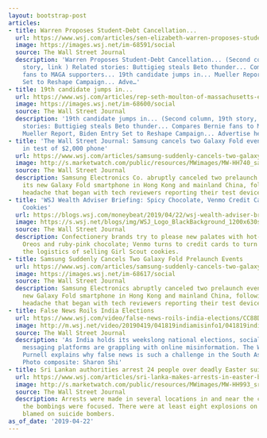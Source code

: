 ```yaml
---
layout: bootstrap-post
articles:
- title: Warren Proposes Student-Debt Cancellation...
  url: https://www.wsj.com/articles/sen-elizabeth-warren-proposes-student-debt-cancellation-11555934400
  image: https://images.wsj.net/im-68591/social
  source: The Wall Street Journal
  description: 'Warren Proposes Student-Debt Cancellation... (Second column, 20th
    story, link ) Related stories: Buttigieg steals Beto thunder... Compares Bernie
    fans to MAGA supporters... 19th candidate jumps in... Mueller Report, Biden Entry
    Set to Reshape Campaign... Adve…'
- title: 19th candidate jumps in...
  url: https://www.wsj.com/articles/rep-seth-moulton-of-massachusetts-enters-2020-democratic-presidential-race-11555931157
  image: https://images.wsj.net/im-68600/social
  source: The Wall Street Journal
  description: '19th candidate jumps in... (Second column, 19th story, link ) Related
    stories: Buttigieg steals Beto thunder... Compares Bernie fans to MAGA supporters...
    Mueller Report, Biden Entry Set to Reshape Campaign... Advertise here'
- title: 'The Wall Street Journal: Samsung cancels two Galaxy Fold events after malfunctions
    in test of $2,000 phone'
  url: https://www.wsj.com/articles/samsung-suddenly-cancels-two-galaxy-fold-prelaunch-events/
  image: http://s.marketwatch.com/public/resources/MWimages/MW-HH740_samsun_ZG_20190416190655.jpg
  source: The Wall Street Journal
  description: Samsung Electronics Co. abruptly canceled two prelaunch events for
    its new Galaxy Fold smartphone in Hong Kong and mainland China, following a product
    headache that began with tech reviewers reporting their test devices had malfunctioned.
- title: 'WSJ Wealth Adviser Briefing: Spicy Chocolate, Venmo Credit Card, Girl Scout
    Cookies'
  url: https://blogs.wsj.com/moneybeat/2019/04/22/wsj-wealth-adviser-briefing-spicy-chocolate-venmo-credit-card-girl-scout-cookies/
  image: https://s.wsj.net/blogs/img/WSJ_Logo_BlackBackground_1200x630social
  source: The Wall Street Journal
  description: Confectionery brands try to please new palates with hot-chicken-flavor
    Oreos and ruby-pink chocolate; Venmo turns to credit cards to turn a profit, and
    the logistics of selling Girl Scout cookies.
- title: Samsung Suddenly Cancels Two Galaxy Fold Prelaunch Events
  url: https://www.wsj.com/articles/samsung-suddenly-cancels-two-galaxy-fold-prelaunch-events-11555925602
  image: https://images.wsj.net/im-68617/social
  source: The Wall Street Journal
  description: Samsung Electronics abruptly canceled two prelaunch events for its
    new Galaxy Fold smartphone in Hong Kong and mainland China, following a product
    headache that began with tech reviewers reporting their test devices had malfunctioned.
- title: False News Roils India Elections
  url: https://www.wsj.com/video/false-news-roils-india-elections/CC88D5A3-A31D-4BB3-B5E9-708762989DA3.html
  image: http://m.wsj.net/video/20190419/041819indiamisinfo1/041819indiamisinfo1_1280x720.jpg
  source: The Wall Street Journal
  description: 'As India holds its weekslong national elections, social media and
    messaging platforms are grappling with online misinformation. The WSJ''s Newley
    Purnell explains why false news is such a challenge in the South Asian nation.
    Photo composite: Sharon Shi'
- title: Sri Lankan authorities arrest 24 people over deadly Easter suicide attacks
  url: https://www.wsj.com/articles/sri-lanka-makes-arrests-in-easter-bombing-attacks-11555918580
  image: http://s.marketwatch.com/public/resources/MWimages/MW-HH993_srilan_ZG_20190422043944.jpg
  source: The Wall Street Journal
  description: Arrests were made in several locations in and near the capital, where
    the bombings were focused. There were at least eight explosions on Sunday, most
    blamed on suicide bombers.
as_of_date: '2019-04-22'
---
```


